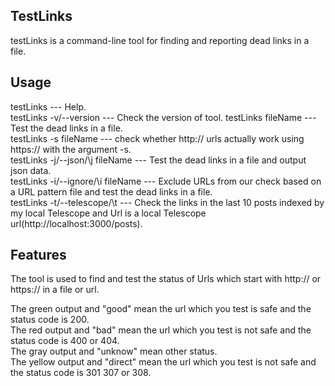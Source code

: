 <h2>TestLinks</h2>

testLinks is a command-line tool for finding and reporting dead links in a file.

<h2>Usage</h2>

testLinks                           --- Help. <br>
testLinks -v/--version              --- Check the version of tool.
testLinks fileName                  --- Test the dead links in a file.<br>
testLinks -s fileName               --- check whether http:// urls actually work using https:// with the argument -s.<br>
testLinks -j/--json/\j fileName     --- Test the dead links in a file and output json data.<br>
testLinks -i/--ignore/\i fileName   --- Exclude URLs from our check based on a URL pattern file and test the dead links in a file.<br>
testLinks -t/--telescope/\t         --- Check the links in the last 10 posts indexed by my local Telescope and Url is a local Telescope url(http://localhost:3000/posts).<br>


<h2>Features</h2>
  
The tool is used to find and test the status of Urls which start with http:// or https:// in a file or url.

The green output and "good" mean the url which you test is safe and the status code is 200.<br>
The red output and "bad" mean the url which you test is not safe and the status code is 400 or 404.<br>
The gray output and "unknow" mean other status.<br>
The yellow output and "direct" mean the url which you test is not safe and the status code is 301 307 or 308.<br>


